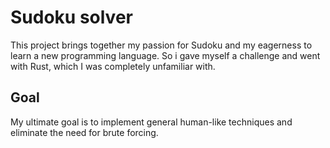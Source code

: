# Sudoku solver
This project brings together my passion for Sudoku and my eagerness to learn a new programming language. So i gave myself a challenge and went with Rust, which I was completely unfamiliar with.

## Goal
My ultimate goal is to implement general human-like techniques and eliminate the need for brute forcing.
